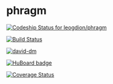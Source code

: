 phragm
=====
[ ![Codeship Status for leogdion/phragm](https://www.codeship.io/projects/3e804630-c9c7-0131-ac6e-5e030090e4e5/status?branch=master)](https://www.codeship.io/projects/22474)

[![Build Status](https://travis-ci.org/leogdion/phragm.svg)](https://travis-ci.org/leogdion/phragm)

[![david-dm](https://david-dm.org/leogdion/phragm.svg)](https://david-dm.org/leogdion/phragm)

[![HuBoard badge](http://img.shields.io/badge/Hu-Board-7965cc.svg)](https://huboard.com/leogdion/phragm)

[![Coverage Status](https://img.shields.io/coveralls/leogdion/phragm.svg)](https://coveralls.io/r/leogdion/phragm)